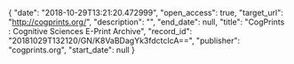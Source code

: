 {
  "date": "2018-10-29T13:21:20.472999", 
  "open_access": true, 
  "target_url": "http://cogprints.org/", 
  "description": "", 
  "end_date": null, 
  "title": "CogPrints : Cognitive Sciences E-Print Archive", 
  "record_id": "20181029T132120/GN/K8VaBDagYk3fdctcIcA==", 
  "publisher": "cogprints.org", 
  "start_date": null
}


